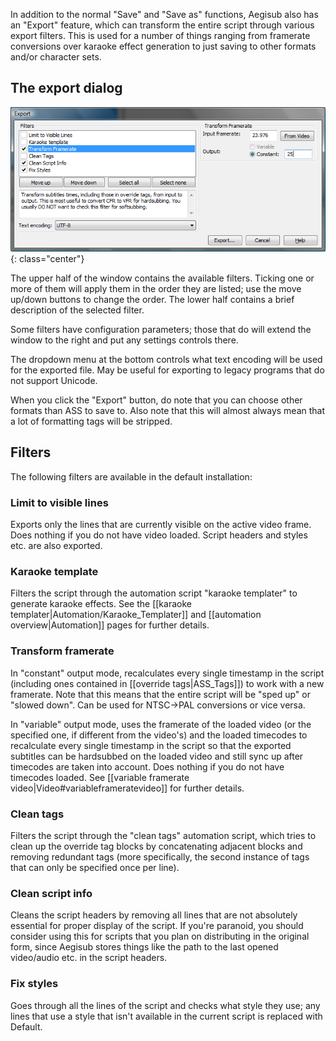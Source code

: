 
In addition to the normal "Save" and "Save as" functions, Aegisub also has an "Export" feature, which can transform the entire script through various export filters. This is used for a number of things ranging from framerate conversions over karaoke effect generation to just saving to other formats and/or character sets.

## The export dialog ##
![Export](/img/3.2/Export.png){: class="center"}

The upper half of the window contains the available filters. Ticking one or more of them will apply them in the order they are listed; use the move up/down buttons to change the order. The lower half contains a brief description of the selected filter.

Some filters have configuration parameters; those that do will extend the window to the right and put any settings controls there.

The dropdown menu at the bottom controls what text encoding will be used for the exported file. May be useful for exporting to legacy programs that do not support Unicode.

When you click the "Export" button, do note that you can choose other formats than ASS to save to. Also note that this will almost always mean that a lot of formatting tags will be stripped.

## Filters ##
The following filters are available in the default installation:

### Limit to visible lines ###
Exports only the lines that are currently visible on the active video frame. Does nothing if you do not have video loaded. Script headers and styles etc. are also exported.

### Karaoke template ###
Filters the script through the automation script "karaoke templater" to generate karaoke effects. See the [[karaoke templater|Automation/Karaoke_Templater]] and [[automation overview|Automation]] pages for further details.

### Transform framerate ###
In "constant" output mode, recalculates every single timestamp in the script (including ones contained in [[override tags|ASS_Tags]]) to work with a new framerate. Note that this means that the entire script will be "sped up" or "slowed down". Can be used for NTSC->PAL conversions or vice versa.

In "variable" output mode, uses the framerate of the loaded video (or the specified one, if different from the video's) and the loaded timecodes to recalculate every single timestamp in the script so that the exported subtitles can be hardsubbed on the loaded video and still sync up after timecodes are taken into account. Does nothing if you do not have timecodes loaded. See [[variable framerate video|Video#variableframeratevideo]] for further details.


### Clean tags ###
Filters the script through the "clean tags" automation script, which tries to clean up the override tag blocks by concatenating adjacent blocks and removing redundant tags (more specifically, the second instance of tags that can only be specified once per line).


### Clean script info ###
Cleans the script headers by removing all lines that are not absolutely essential for proper display of the script. If you're paranoid, you should consider using this for scripts that you plan on distributing in the original form, since Aegisub stores things like the path to the last opened video/audio etc. in the script headers.


### Fix styles ###
Goes through all the lines of the script and checks what style they use; any lines that use a style that isn't available in the current script is replaced with Default.
